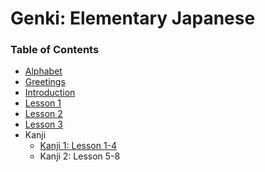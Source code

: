 # Genki: Elementary Japanese

### Table of Contents

* [Alphabet](alphabet.md)
* [Greetings](greetings.md)
* [Introduction](introduction.md)
* [Lesson 1](lesson-1.md)
* [Lesson 2](lesson-2.md)
* [Lesson 3](lesson-3.md)
* Kanji
  * [Kanji 1: Lesson 1-4](kanji-1-4.md)
  * Kanji 2: Lesson 5-8

